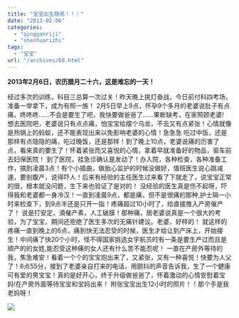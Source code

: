 ```yaml
---
title: "宝宝出生随感！！！"
date: "2013-02-06"
categories: 
  - "qingganriji"
  - "shenhuarizhi"
tags: 
  - "宝宝"
url: "/archives/68.html"
---
```


**2013年2月6日，农历腊月二十六，这是难忘的一天！**

经过多次的训练，科目三总算一次过关！昨天晚上挑灯奋战，今日前付科四考场，准备一举拿下，成为有照一族！ 2月5日早上9点，怀孕9个多月的老婆说肚子有点痛，咚咚咚......不会是要生了吧，我快要做爸爸了......果断缺考，在家照顾老婆!  想去医院吧，老婆说只有点点痛，怕宝宝给摆个乌龙，不去又有点紧张！心情就像是热锅上的蚂蚁，还不能表现出来以免影响老婆的心情！急急急 吃过中饭，还是那样有点隐隐的痛，吃过晚饭，还是那样！到了晚上10点，老婆说痛的历害了点，看来真的要生了！怀着紧张而又喜悦的心情，拿着早就准备好的物品，驱车前去妇保医院！ 到了医院，挂急诊确认是发动了！办入院，各种检查，各种准备工作，搞到凌晨3点！有个小插曲，做胎心监护的时候没做好，值班医生说心跳减速，要剖腹产，说得吓人！后来有经验的主任医生过来看了下就走了，说宝宝正常的很，根本就没问题，生下来也验证了是对的！ 没经验的医生真是伤不起呀，吓得我和老婆都一身冷汉！一直到凌晨9点，都是痛，但不是很痛的那种,护士隔一小时来检查下，到9点半还是只开一指！疼痛超过10小时了，给直接推入产房催产了！ 说是打安定，滴催产素，人工破膜！那种痛，居老婆说真是一个很大的考验，为了宝宝，期间还拒绝了医生多次的无痛针建议。老婆，好样的！ 就这样的疼痛一直到晚上的6点，痛到快无法忍受的时候，医生才给让到产床上，开始接生！中间痛了快20个小时，怪不得国家挑选女宇航员时有一条是要生产过而且是顺产的的女姓,能忍受这种痛的女人还有什么苦不能忍呢！ 一直在产房外等待的我，焦急难安！看着一个个的宝宝抱出来了，又紧张，又有一种喜悦！快要为人父了！6点55分，接到了老婆亲自打来的电话，用颤抖的声音告诉我，生了一个健康可有爱的男宝宝！真的是好开心，终于升级做爸爸了，怀着激动的心情安慰着宝妈!在产房外面等待宝宝和宝妈出来！ 附张宝宝出生12小时的照片！！那个手是我老妈呀！

![](https://img-cloud.zhoujie218.top/wp-content/uploads/2018/06/62e2b4c1gd6205dd37fa7amp690.jpg)

